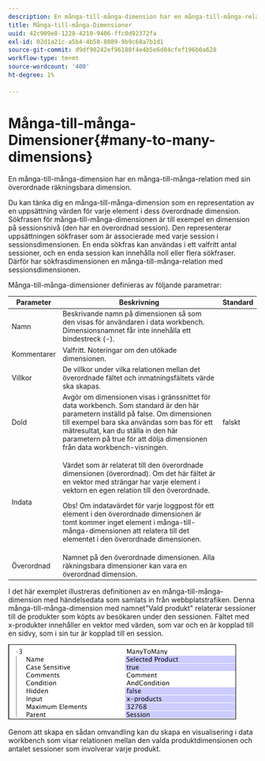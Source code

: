 ```yaml
---
description: En många-till-många-dimension har en många-till-många-relation med sin överordnade räkningsbara dimension.
title: Många-till-många-Dimensioner
uuid: 42c909e8-1228-4210-9406-ffc0d92372fa
exl-id: 02d1a21c-a5b4-4b58-8089-9b9c68a7b1d1
source-git-commit: d9df90242ef96188f4e4b5e6d04cfef196b0a628
workflow-type: tm+mt
source-wordcount: '400'
ht-degree: 1%

---
```


# Många-till-många-Dimensioner{#many-to-many-dimensions}

En många-till-många-dimension har en många-till-många-relation med sin överordnade räkningsbara dimension.

Du kan tänka dig en många-till-många-dimension som en representation av en uppsättning värden för varje element i dess överordnade dimension. Sökfrasen för många-till-många-dimensionen är till exempel en dimension på sessionsnivå (den har en överordnad session). Den representerar uppsättningen sökfraser som är associerade med varje session i sessionsdimensionen. En enda sökfras kan användas i ett valfritt antal sessioner, och en enda session kan innehålla noll eller flera sökfraser. Därför har sökfrasdimensionen en många-till-många-relation med sessionsdimensionen.

Många-till-många-dimensioner definieras av följande parametrar:

<table id="table_A6D495008DFF4DD28A3ECD718D775E54"> 
 <thead> 
  <tr> 
   <th colname="col1" class="entry"> Parameter </th> 
   <th colname="col2" class="entry"> Beskrivning </th> 
   <th colname="col3" class="entry"> Standard </th> 
  </tr> 
 </thead>
 <tbody> 
  <tr> 
   <td colname="col1"> Namn </td> 
   <td colname="col2"> Beskrivande namn på dimensionen så som den visas för användaren i data workbench. Dimensionsnamnet får inte innehålla ett bindestreck (-). </td> 
   <td colname="col3"> </td> 
  </tr> 
  <tr> 
   <td colname="col1"> Kommentarer </td> 
   <td colname="col2"> Valfritt. Noteringar om den utökade dimensionen. </td> 
   <td colname="col3"> </td> 
  </tr> 
  <tr> 
   <td colname="col1"> Villkor </td> 
   <td colname="col2"> De villkor under vilka relationen mellan det överordnade fältet och inmatningsfältets värde ska skapas. </td> 
   <td colname="col3"> </td> 
  </tr> 
  <tr> 
   <td colname="col1"> Dold </td> 
   <td colname="col2"> Avgör om dimensionen visas i gränssnittet för data workbench. Som standard är den här parametern inställd på false. Om dimensionen till exempel bara ska användas som bas för ett mätresultat, kan du ställa in den här parametern på true för att dölja dimensionen från data workbench-visningen. </td> 
   <td colname="col3"> falskt </td> 
  </tr> 
  <tr> 
   <td colname="col1"> Indata </td> 
   <td colname="col2"> <p>Värdet som är relaterat till den överordnade dimensionen (överordnad). Om det här fältet är en vektor med strängar har varje element i vektorn en egen relation till den överordnade. </p> <p> <p>Obs!  Om indatavärdet för varje loggpost för ett element i den överordnade dimensionen är tomt kommer inget element i många-till-många-dimensionen att relatera till det elementet i den överordnade dimensionen. </p> </p> </td> 
   <td colname="col3"> </td> 
  </tr> 
  <tr> 
   <td colname="col1"> Överordnad </td> 
   <td colname="col2"> Namnet på den överordnade dimensionen. Alla räkningsbara dimensioner kan vara en överordnad dimension. </td> 
   <td colname="col3"> </td> 
  </tr> 
 </tbody> 
</table>

I det här exemplet illustreras definitionen av en många-till-många-dimension med händelsedata som samlats in från webbplatstrafiken. Denna många-till-många-dimension med namnet&quot;Vald produkt&quot; relaterar sessioner till de produkter som köpts av besökaren under den sessionen. Fältet med x-produkter innehåller en vektor med värden, som var och en är kopplad till en sidvy, som i sin tur är kopplad till en session.

![](assets/cfg_Transformation_Dim_ManytoMany.png)

Genom att skapa en sådan omvandling kan du skapa en visualisering i data workbench som visar relationen mellan den valda produktdimensionen och antalet sessioner som involverar varje produkt.
